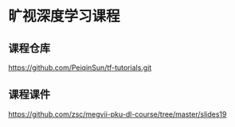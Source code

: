 # 旷视深度学习课程

## 课程仓库

https://github.com/PeiqinSun/tf-tutorials.git

## 课程课件

https://github.com/zsc/megvii-pku-dl-course/tree/master/slides19
